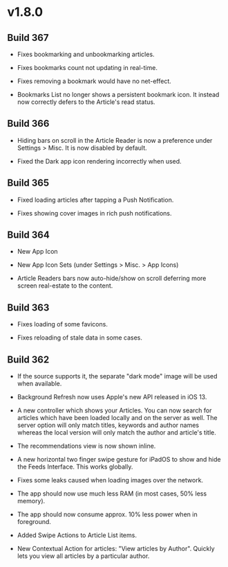 # v1.8.0

## Build 367

- Fixes bookmarking and unbookmarking articles. 

- Fixes bookmarks count not updating in real-time. 

- Fixes removing a bookmark would have no net-effect. 

- Bookmarks List no longer shows a persistent bookmark icon. It instead now correctly defers to the Article's read status.

## Build 366

- Hiding bars on scroll in the Article Reader is now a preference under Settings > Misc. It is now disabled by default. 

- Fixed the Dark app icon rendering incorrectly when used. 

## Build 365 

- Fixed loading articles after tapping a Push Notification.

- Fixes showing cover images in rich push notifications.

## Build 364

- New App Icon

- New App Icon Sets (under Settings > Misc. > App Icons)

- Article Readers bars now auto-hide/show on scroll deferring more screen real-estate to the content. 

## Build 363

- Fixes loading of some favicons. 

- Fixes reloading of stale data in some cases. 

## Build 362

- If the source supports it, the separate "dark mode" image will be used when available. 

- Background Refresh now uses Apple's new API released in iOS 13.  

- A new controller which shows your Articles. You can now search for articles which have been loaded locally and on the server as well. The server option will only match titles,  keywords and author names whereas the local version will only match the author and article's title. 

- The recommendations view is now shown inline. 

- A new horizontal two finger swipe gesture for iPadOS to show and hide the Feeds Interface. This works globally.  

- Fixes some leaks caused when loading images over the network. 

- The app should now use much less RAM (in most cases, 50% less memory). 

- The app should now consume approx. 10% less power when in foreground. 

- Added Swipe Actions to Article List items. 

- New Contextual Action for articles: "View articles by Author". Quickly lets you view all articles by a particular author. 
